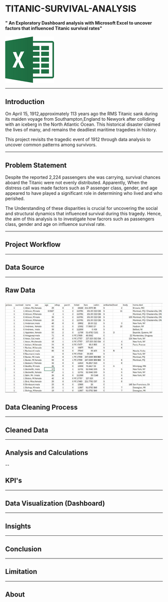 # TITANIC-SURVIVAL-ANALYSIS
#### " An Exploratory Dashboard analysis with Microsoft Excel to uncover factors that influenced Titanic survival rates"

![Image Preview](Excel_logo.png)

---
## Introduction 
On April 15, 1912,approximately 113 years ago the RMS Titanic sank during its maiden voyage from Southampton,England to Newyork after colliding with an iceberg in the North Atlantic Ocean.
This historical disaster claimed the lives of many, and remains the deadliest maritime tragedies in history.

This project revisits the tragedic event of 1912 through data analysis to uncover common patterns among survivors.

---
## Problem Statement 
Despite the reported 2,224 passengers she was carrying, survival chances aboard the Titanic were not evenly distributed. Apparently, When the distress call was made factors such as P assenger class, gender, and age appeared to have played a significant role in determining who lived and who perished. 

The Understanding of these disparities is crucial for uncovering the social and structural dynamics that influenced survival during this tragedy. Hence, the aim of this analysis is to investigate how facrors such as passengers class, gender and age on influence survival rate. 

---
## Project Workflow 
---
## Data Source 
---
## Raw Data 

![Image preview](Raw_dataset.JPG)
---
## Data Cleaning Process 
---
## Cleaned Data 
---
## Analysis and Calculations 
--
## KPI's 
---
## Data Visualization (Dashboard) 
---
## Insights 
---
## Conclusion
---
## Limitation 
---
## About 


